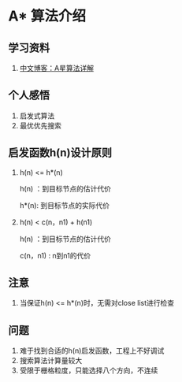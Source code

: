 # A* 算法介绍

## 学习资料
1. [中文博客：A星算法详解](https://blog.csdn.net/hitwhylz/article/details/23089415)

## 个人感悟
1. 启发式算法
2. 最优优先搜索

## 启发函数h(n)设计原则
1. h(n) <= h*(n)

    h(n) ：到目标节点的估计代价

    h*(n): 到目标节点的实际代价

2. h(n) < c(n，n1) + h(n1)

    h(n) ：到目标节点的估计代价

    c(n，n1) : n到n1的代价

## 注意
1. 当保证h(n) <= h*(n)时，无需对close list进行检查

## 问题
1. 难于找到合适的h(n)启发函数，工程上不好调试
2. 搜索算法计算量较大
3. 受限于栅格粒度，只能选择八个方向，不连续